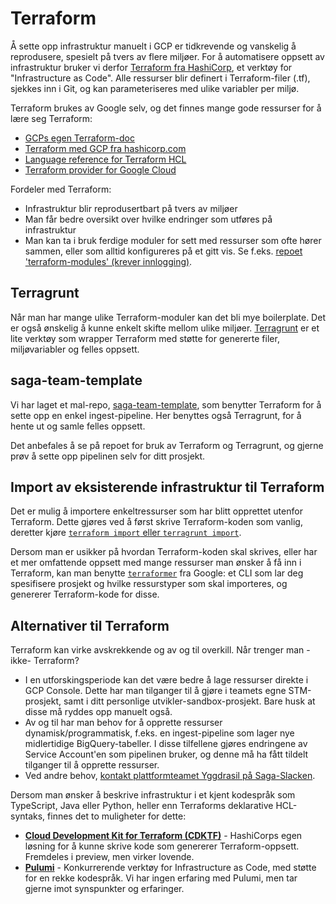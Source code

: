# Terraform

Å sette opp infrastruktur manuelt i GCP er tidkrevende og vanskelig å reprodusere, spesielt på tvers av flere miljøer. For å automatisere oppsett av infrastruktur bruker vi derfor [Terraform fra HashiCorp](https://www.terraform.io/), et verktøy for "Infrastructure as Code". Alle ressurser blir definert i Terraform-filer (.tf), sjekkes inn i Git, og kan parameteriseres med ulike variabler per miljø.

Terraform brukes av Google selv, og det finnes mange gode ressurser for å lære seg Terraform:

- [GCPs egen Terraform-doc](https://cloud.google.com/docs/terraform/get-started-with-terraform)
- [Terraform med GCP fra hashicorp.com](https://learn.hashicorp.com/collections/terraform/gcp-get-started)
- [Language reference for Terraform HCL](https://www.terraform.io/language)
- [Terraform provider for Google Cloud](https://registry.terraform.io/providers/hashicorp/google/latest/docs)

Fordeler med Terraform:

- Infrastruktur blir reprodusertbart på tvers av miljøer
- Man får bedre oversikt over hvilke endringer som utføres på infrastruktur
- Man kan ta i bruk ferdige moduler for sett med ressurser som ofte hører sammen, eller som alltid konfigureres på et gitt vis. Se f.eks. [repoet 'terraform-modules' (krever innlogging)](https://github.com/svvsaga/terraform-modules).

## Terragrunt

Når man har mange ulike Terraform-moduler kan det bli mye boilerplate. Det er også ønskelig å kunne enkelt skifte mellom ulike miljøer. [Terragrunt](https://terragrunt.gruntwork.io/) er et lite verktøy som wrapper Terraform med støtte for genererte filer, miljøvariabler og felles oppsett.

## saga-team-template

Vi har laget et mal-repo, [saga-team-template](https://github.com/svvsaga/saga-team-template), som benytter Terraform for å sette opp en enkel ingest-pipeline. Her benyttes også Terragrunt, for å hente ut og samle felles oppsett.

Det anbefales å se på repoet for bruk av Terraform og Terragrunt, og gjerne prøv å sette opp pipelinen selv for ditt prosjekt.

## Import av eksisterende infrastruktur til Terraform

Det er mulig å importere enkeltressurser som har blitt opprettet utenfor Terraform. Dette gjøres ved å først skrive Terraform-koden som vanlig, deretter kjøre [`terraform import` eller `terragrunt import`](https://www.terraform.io/cli/import).

Dersom man er usikker på hvordan Terraform-koden skal skrives, eller har et mer omfattende oppsett med mange ressurser man ønsker å få inn i Terraform, kan man benytte [`terraformer`](https://github.com/GoogleCloudPlatform/terraformer) fra Google: et CLI som lar deg spesifisere prosjekt og hvilke ressurstyper som skal importeres, og genererer Terraform-kode for disse.

## Alternativer til Terraform

Terraform kan virke avskrekkende og av og til overkill. Når trenger man -ikke- Terraform?

- I en utforskingsperiode kan det være bedre å lage ressurser direkte i GCP Console. Dette har man tilganger til å gjøre i teamets egne STM-prosjekt, samt i ditt personlige utvikler-sandbox-prosjekt. Bare husk at disse må ryddes opp manuelt også.
- Av og til har man behov for å opprette ressurser dynamisk/programmatisk, f.eks. en ingest-pipeline som lager nye midlertidige BigQuery-tabeller. I disse tilfellene gjøres endringene av Service Account'en som pipelinen bruker, og denne må ha fått tildelt tilganger til å opprette ressurser.
- Ved andre behov, [kontakt plattformteamet Yggdrasil på Saga-Slacken](https://vegvesen.slack.com/archives/C03LGD7TM5Z).

Dersom man ønsker å beskrive infrastruktur i et kjent kodespråk som TypeScript, Java eller Python, heller enn Terraforms deklarative HCL-syntaks, finnes det to muligheter for dette:

- **[Cloud Development Kit for Terraform (CDKTF)](https://www.terraform.io/cdktf)** - HashiCorps egen løsning for å kunne skrive kode som genererer Terraform-oppsett. Fremdeles i preview, men virker lovende.
- **[Pulumi](https://www.pulumi.com/)** - Konkurrerende verktøy for Infrastructure as Code, med støtte for en rekke kodespråk. Vi har ingen erfaring med Pulumi, men tar gjerne imot synspunkter og erfaringer.
